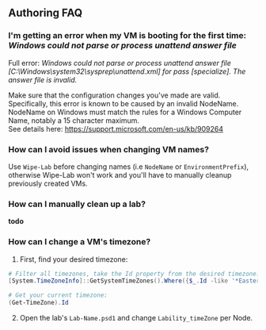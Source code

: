 ## Authoring FAQ

### I'm getting an error when my VM is booting for the first time: *Windows could not parse or process unattend answer file*

Full error: *Windows could not parse or process unattend answer file [C:\Windows\system32\sysprep\unattend.xml] for pass [specialize]. The answer file is invalid.*

Make sure that the configuration changes you've made are valid. 
Specifically, this error is known to be caused by an invalid NodeName. 
NodeName on Windows must match the rules for a Windows Computer Name, notably a 15 character maximum.  
See details here: https://support.microsoft.com/en-us/kb/909264

### How can I avoid issues when changing VM names?

Use `Wipe-Lab` before changing names (i.e `NodeName` or `EnvironmentPrefix`), 
otherwise Wipe-Lab won't work and you'll have to manually cleanup previously created VMs.

### How can I manually clean up a lab?

**todo**

### How can I change a VM's timezone?

1. First, find your desired timezone:

```ps1
# Filter all timezones, take the Id property from the desired timezone:
[System.TimeZoneInfo]::GetSystemTimeZones().Where({$_.Id -like '*Eastern*'})

# Get your current timezone: 
(Get-TimeZone).Id

```
2. Open the lab's `Lab-Name.psd1` and change `Lability_timeZone` per Node. 
